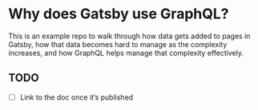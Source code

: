 # Why does Gatsby use GraphQL?

This is an example repo to walk through how data gets added to pages in Gatsby, how that data becomes hard to manage as the complexity increases, and how GraphQL helps manage that complexity effectively.

## TODO

- [ ] Link to the doc once it’s published
